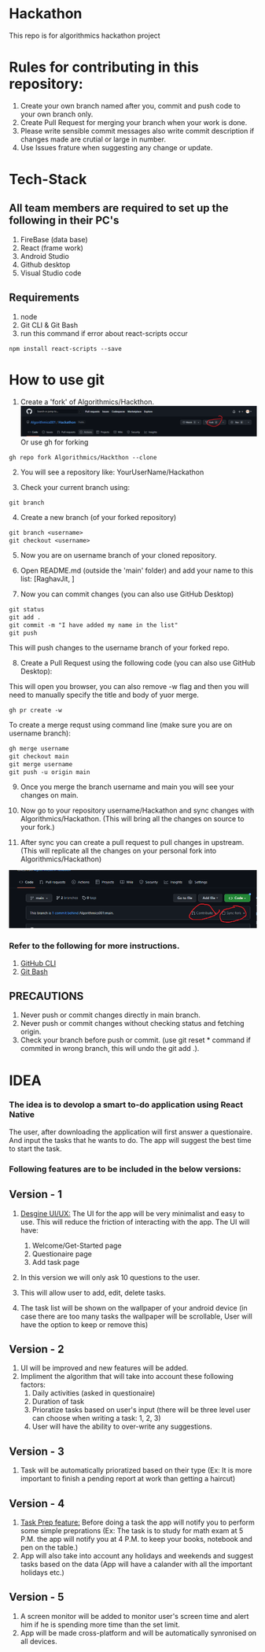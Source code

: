 # Hackathon
This repo is for algorithmics hackathon project

# Rules for contributing in this repository:
1. Create your own branch named after you, commit and push code to your own branch only.
1. Create Pull Request for merging your branch when your work is done.
1. Please write sensible commit messages also write commit description if changes made are crutial or large in number.
1. Use Issues frature when suggesting any change or update.

# Tech-Stack 
## All team members are required to set up the following in their PC's
1. FireBase (data base)
1. React (frame work)
1. Android Studio
1. Github desktop
1. Visual Studio code

## Requirements
1. node
1. Git CLI & Git Bash
1. run this command if error about react-scripts occur 
  ```
  npm install react-scripts --save
  ```

# How to use git
1. Create a 'fork' of Algorithmics/Hackthon.
![alt text](./ImagesForREADME/fork.png?raw=true)
Or use gh for forking
```
gh repo fork Algorithmics/Hackthon --clone
```
2. You will see a repository like: YourUserName/Hackathon

3. Check your current branch using:
```
git branch
```

4. Create a new branch (of your forked repository)
```
git branch <username>
git checkout <username>
```
5. Now you are on username branch of your cloned repository.

6. Open README.md (outside the 'main' folder) and add your name to this list: [RaghavJit, ]

7. Now you can commit changes (you can also use GitHub Desktop)
```
git status
git add .
git commit -m "I have added my name in the list"
git push
```
This will push changes to the username branch of your forked repo.

8. Create a Pull Request using the following code (you can also use GitHub Desktop):

This will open you browser, you can also remove -w flag and then you will need to manually specify the title and body of yuor merge.
```
gh pr create -w
```
To create a merge requst using command line (make sure you are on username branch):
```
gh merge username
git checkout main
git merge username
git push -u origin main
```


9. Once you merge the branch username and main you will see your changes on main.

10. Now go to your repository username/Hackathon and sync changes with Algorithmics/Hackathon. (This will bring all the changes on source to your fork.)

11. After sync you can create a pull request to pull changes in upstream. (This will replicate all the changes on your personal fork into Algorithmics/Hackathon)

![alt text](./ImagesForREADME/sync%26pull.png?raw=true)


### Refer to the following for more instructions.
1. [GitHub CLI](https://cli.github.com/manual/gh_repo_sync)
1. [Git Bash](https://git-scm.com/docs)

## PRECAUTIONS
1. Never push or commit changes directly in main branch.
1. Never push or commit changes without checking status and fetching origin.
1. Check your branch before push or commit. (use git reset * command if commited in wrong branch, this will undo the git add .).

# IDEA

### The idea is to devolop a smart to-do application using React Native
The user, after downloading the application will first answer a questionaire. And input the tasks that he wants to do. The app will suggest the best time to start the task. 

### Following features are to be included in the below versions:



## Version - 1
1. <u>Desgine UI/UX:</u> The UI for the app will be very minimalist and easy to use. This will reduce the friction of interacting with the app. The UI will have:
    1. Welcome/Get-Started page
    2. Questionaire page
    3. Add task page

1. In this version we will only ask 10 questions to the user.
1. This will allow user to add, edit, delete tasks.
1. The task list will be shown on the wallpaper of your android device (in case there are too many tasks the wallpaper will be scrollable, User will have the option to keep or remove this)

## Version - 2
1. UI will be improved and new features will be added.
1. Impliment the algorithm that will take into account these following factors:
    1. Daily activities (asked in questionaire) 
    2. Duration of task 
    3. Prioratize tasks based on user's input (there will be three level user can choose when writing a task: 1, 2, 3)
    4. User will have the ability to over-write any suggestions.

## Version - 3
1. Task will be automatically prioratized based on their type (Ex: It is more important to finish a pending report at work than getting a haircut)

## Version - 4
1. <u>Task Prep feature:</u> Before doing a task the app will notify you to perform some simple preprations (Ex: The task is to study for math exam at 5 P.M. the app will notify you at 4 P.M. to keep your books, notebook and pen on the table.)
1. App will also take into account any holidays and weekends and suggest tasks based on the data (App will have a calander with all the important holidays etc.)

## Version - 5
1. A screen monitor will be added to monitor user's screen time and alert him if he is spending more time than the set limit.
1. App will be made cross-platform and will be automatically synronised on all devices.